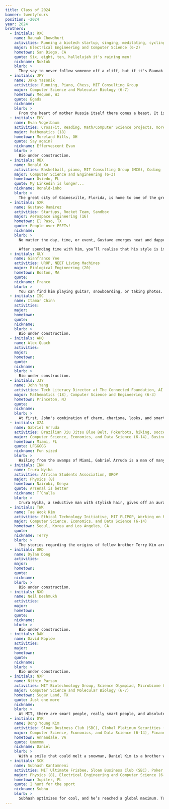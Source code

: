 ```yaml
---
title: Class of 2024
banner: twentyfours
position: -2024
year: 2024
brothers:
  - initials: RXC
    name: Raunak Chowdhuri
    activities: Running a biotech startup, singing, meditating, cycling, philosophy
    major: Electrical Engineering and Computer Science (6-2)
    hometown: San Diego, CA
    quote: Six, eight, ten, hallelujah it's raining men!
    nickname: Nuktuk
    blurb: >
      They say to never follow someone off a cliff, but if it's Raunak going, it's probably the right way given his unwavering moral compass. Said compass keeps him modest, but his work speaks for itself. At one point he got so tired of job offers, he decided to start his own company. This comes on top of his many other pursuits in singing, cycling, philosophy, and research. You might wonder how Raunak gets so much done during the day, but he's got plenty of time, for he codes flawlessly in his sleep. Conveniently, he doesn't need much actual rest because he's living the dream. Raunak is the kind of person that immediately makes you feel like family, and we're so proud to have him as part of ours.
  - initials: JPY
    name: Jake Yasonik
    activities: Running, Piano, Chess, MIT Consulting Group
    major: Computer Science and Molecular Biology (6-7)
    hometown: Mequon, WI
    quote: Egads
    nickname:
    blurb: >
      From the heart of mother Russia itself there comes a beast. It is not an avalanche, but as white as the snow that makes one up. Comrades, see now what has arrived: Jake P Yasonik! Killer of kilometers, pillager of pianos, ravager of rooks, and a born computational biologist, Jake is always down to have a BLAST. An academic powerhouse, when he’s not in the lab you can find him case-prepping at MCG. Yet despite his many successes, anyone who gets to know Jake will see that his is one of the humble, kind brothers anyone could ask for. One of the few brothers who has managed to avoid the siren’s song of SWE and Sloan, Jake has plans to actually improve the human condition through biotechnology and drug discovery. Having already secured a Big Pharma™ internship as a Freshman, we can be sure it won’t be long before his biotech inventions capture market share just as effectively as he captured all our hearts here at PKT.
  - initials: EHV
    name: Evan Vogelbaum
    activities: CrossFit, Reading, Math/Computer Science projects, more CrossFit, trying new foods, Sloan Business Club (SBC)
    major: Mathematics (18)
    hometown: Moreland Hills, OH
    quote: Say again?
    nickname: Effervescent Evan
    blurb: >
      Bio under construction.
  - initials: RBX
    name: Ronald Xu
    activities: Basketball, piano, MIT Consulting Group (MCG), Coding
    major: Computer Science and Engineering (6-3)
    hometown: Oviedo, FL
    quote: My Linkedin is longer...
    nickname: Ronald-inho
    blurb: >
      The great city of Gainesville, Florida, is home to one of the greatest minds of our generation. The dexterous Ronald enjoys the inferior sport of Basketball. He is an avid fan of using his fingers, so he either codes or plays the piano most of the time. Sir Ronald also enjoys contributing to society, mainly through the Eagle scouts. He participated in many community service projects such as building gardens, scouting for food, and more. Despite his young age, his Linkedin is full of programming positions. If you wish to explore the depths of his Linkedin, at least two endorsements are expected.
  - initials: GXR
    name: Gustavo Ramirez
    activities: Startups, Rocket Team, Sandbox
    major: Aerospace Engineering (16)
    hometown: El Paso, TX
    quote: People over PSETs!
    nickname:
    blurb: >
      No matter the day, time, or event, Gustavo emerges neat and dapper. A silver watch. Gold necklace. And always, a button-up shirt.

      After spending time with him, you’ll realize that his style is impeccable and unwavering. His ambitions are just as sharp. Gustavo is driven by impact. Outside of classes, you will find him working on revolutionary sandbox and startup projects. You’ll see him build rockets or solve problems like excess space debris. Academics aren’t everything though. There’s never shortage of adrenaline or excitement. Stick around, and you’re guaranteed to witness him wave his hands through the sun roof of a speeding car while blasting Pursuit of Happiness by Kid Cudi. Or you’ll find him ski diving and parasailing. You’ll see spontaneous trips to Hawaii and NYC. Basically, there’s a fine line between work and fun, which Gustavo’s famous catchphrase captures beautifully… “People over PSETs!” 
  - initials: GLY
    name: Gianfranco Yee
    activities: UROP, NEET Living Machines
    major: Biological Engineering (20)
    hometown: Boston, MA
    quote:
    nickname: Franco
    blurb: >
      You can find him playing guitar, snowboarding, or taking photos. Or maybe, he’s standing there with skittles or a Red Bull in-hand. Franco Yee is a PKT '24 majoring in Biological Engineering. He is a Boston native who’s lived across the Charles River his entire life. His mission: travel. Everywhere! The past summer, Franco hit the Hawaiian Islands, LA, San Francisco, Yosemite, Vegas, and Nashville while working virtually. Next on the list: travel or maybe work overseas. He joined MIT to delve into biotech. Growing up with allergies inspired him to develop treatments… maybe even a cure.
  - initials: ISC
    name: Itamar Chinn
    activities:
    major:
    hometown:
    quote:
    nickname:
    blurb: >
      Bio under construction.
  - initials: AHQ
    name: Alex Quach
    activities:
    major:
    hometown:
    quote:
    nickname:
    blurb: >
      Bio under construction.
  - initials: JJY
    name: John Yang
    activities: Tech Literacy Director at The Connected Foundation, AI Research intern at Genuity Science, UROP at MIT Center for Brains, Minds, and Machines
    major: Mathematics (18), Computer Science and Engineering (6-3)
    hometown: Princeton, NJ
    quote:
    nickname:
    blurb: >
      At first, John's combination of charm, charisma, looks, and smarts may be hard to believe. Not only is John a man dedicated to his copious academic interests, such as ML, statistical interference, and biotechnology, but he is also extremely devoted to being the world's greatest C tier chess player, hiking, and Olivia Rodrigo. At night, John works on expanding his vast cultural knowledge through reading and TV shows, with The Boys, Attack on Titan, and 30 Rock being amongst his favorites. Regardless of whether you may find him putting in countless hours into his research, or exploring the vast, barren lands of Iceland, John is someone you can count on to always be there for you.
  - initials: GZA
    name: Gabriel Arruda
    activities: Brazilian Jiu Jitsu Blue Belt, Pokerbots, hiking, soccer, videogame enjoyer, MMA enthusiast
    major: Computer Science, Economics, and Data Science (6-14), Business Analytics (15-2)
    hometown: Miami, FL
    quote: LFGGGGG
    nickname: Fun sized
    blurb: >
      Hailing from the swamps of Miami, Gabriel Arruda is a man of many talents. Our beloved short king is an excellent cook, an acute businessman, and despite his stature, a man who can easily overwhelm you with a single leg takedown, leaving you violated like McGregor at UFC 229. As expected of someone whose blood is that of the greatest footballing nation, he is an avid soccer enthusiast (which is why it is strange that he would elect to support Tottenham), and he has spent more hours mastering rainbow flicks on FIFA than he has studying. Nonetheless, Gabe is an excellent student, a funny companion, and a steadfast brother.
  - initials: INN
    name: Irura Nyiha
    activities: African Students Association, UROP
    major: Physics (8)
    hometown: Nairobi, Kenya
    quote: Arsenal is better
    nickname: T’Challa
    blurb: >
      Irura Nyiha, a seductive man with stylish hair, gives off an aura of superiority and sophistication. However, as soon as you approach him, his warm and contagious smiles will melt the first impression away, along with any barriers between you and the man. It will not be long before you realize you are smiling with him. The man of Kenya, aka T’Challa, has realized at an early age that Africa is too small of a world for him to express his intelligence and talents. Soon after intellectually conquering his homeland of Africa, he took over the world. Too bored of the world, he now is looking beyond this planet, preparing to conquer the universe, secretly hiding his identity as a Physics student interested in Astronomy and Astrophysics. You will often see him walking around Boston by himself, imaging the near future of conquering the universe and looking for an opportunity to communicate with the aliens. In his free time with normal humans, you can catch him watching Game of Thrones and hydrating himself with seltzers after an intense game of football. You know he is a true Arsenal fan when he calls their sport “football.”
  - initials: TWK
    name: Tae Wook Kim
    activities: Ethical Technology Initiative, MIT FLIPOP, Working on his education startup, MIT Age Lab, Golf/Soccer/Outdoorsing
    major: Computer Science, Economics, and Data Science (6-14)
    hometown: Seoul, Korea and Los Angeles, CA
    quote:
    nickname: Terry
    blurb: >
      The stories regarding the origins of fellow brother Terry Kim are varied and intriguing. Consensus in upper academic circles now agree that Terry had humble beginnings, born in the 4th of 5th centuries to a family which placed uncompromising emphasis on his education and character. By his 20s, he had become a a Grand Master among the Hwarang (or the Flowering Knights) on the Korean Peninsula. With an unwavering moral compass, Terry sought to make his domain a better and just place. Through his influence, Korea and the surrounding areas became a land of prosperity, education, and happiness. In his free time, Terry created a sport that we now call golf, propelling small, circular rocks through the air in precise, elegant strokes. What comes next in his story is unclear. Some say he went into a deep state of meditation to understand human pain and suffering. Others say a botched golf putt forced Terry to go into hiding out of embarrassment. A final theory proposes he retreated into his study, devising a plan to guarantee every child who lived in his kingdom an upbringing equal to his. Centuries passed and finally, Terry reemerged, finding a new home with PKT and brothers who shared his mission for fairness and justice. We as a brotherhood are honored to have such a legendary figure amongst our ranks.
  - initials: DRD
    name: Dylan Dong
    activities:
    major:
    hometown:
    quote:
    nickname:
    blurb: >
      Bio under construction.
  - initials: NXD
    name: Neil Deshmukh
    activities:
    major:
    hometown:
    quote:
    nickname:
    blurb: >
      Bio under construction.
  - initials: DAK
    name: David Koplow
    activities:
    major:
    hometown:
    quote:
    nickname:
    blurb: >
      Bio under construction.
  - initials: NXP
    name: Nithin Parsan
    activities: MIT Biotechnology Group, Science Olympiad, Microbiome Club, MIT StartLabs
    major: Computer Science and Molecular Biology (6-7)
    hometown: Sugar Land, TX
    quote: Just one more
    nickname:
    blurb: >
      At MIT, there are smart people, really smart people, and absolutely smart people. Well, Nithin cannot be classified as any of those because he is an ABSOLUTE ULTRA SUPER LEGENDARY GENIUS. In high school, Nithin focused on conducting research and participating in the Olympiad in the biology field. Coming into MIT, Nithin also discovered his passion for entrepreneurship. He is a co-founder, and yes a freaking CO-FOUNDER, of Van Heron Labs. But set aside all these amazing attributes; seeing Nithin has presented everyone with a surprise—his height. Everyone at PKT thought Nithin was shorter than he is based on how he appeared on Zoom, but boom, he is taller than whatever you could imagine. The most important trait of Nithin, however, is his friendliness. His charming personality with his great jokes brings smiles to everyone at PKT. He is THE GUY you want to be friends with.
  - initials: DYK
    name: Dong Young Kim
    activities: Sloan Business Club (SBC), Global Platinum Securities (GPS), MIT StartLabs, UROP, Soccer
    major: Computer Science, Economics, and Data Science (6-14), Finance (15-3)
    hometown: Annandale, VA
    quote: Ummmmm
    nickname: Daniel
    blurb: >
      With a smile that could melt a snowman, Daniel Kim is a brother who can touch your heart and your mind. He’s a soccer playing, Sloan enrolled charisma machine who is instantly loved by everyone he meets. Born in Seoul in 2001, Daniel quickly realized that the small nation of South Korea would be too easy to dominate, and instead chose to move stateside to Virginia in 2015. As internationals often do, Daniel lapped the field in soccer skill while playing varsity in high school, and showcased his academic prowess by building FTC winning robots too. At MIT he studies mostly at the Sloan school of business to gain mastery over the complexities of financial markets, but opposed to the standard goal of wanting to make a ton of money and then move to Cancun, Daniel’s goal is to use his knowledge to make the maximum number of people in this world happy.  Daniel’s capacity for empathy is almost unmatched, and his love for his fellow man is what makes Daniel a cornerstone of our PKT brotherhood.
  - initials: SCK
    name: Subhash Kantamneni
    activities: MIT Ultimate Frisbee, Sloan Business Club (SBC), Poker, Basketball, Reading
    major: Physics (8), Electrical Engineering and Computer Science (6-2)
    hometown: Jupiter, FL
    quote: I hunt for the sport
    nickname: Subhu
    blurb: >
      Subhash optimizes for cool, and he’s reached a global maximum. To his own frustration, he is fascinated with abstract physics and intangible interstellar events. Yet, the man is on a mission, a space mission that is. He is destined to make an impact in bringing our civilization to Mars and beyond. He doesn’t have his head in the clouds (or stars), though, Subhi is one of the most down to earth people you’ll meet. I guess after reading and introspecting over hundreds of memoirs, Subhash has learned how to live. The man thinks so much he could be a Rodin sculpture (his chiseled features don’t hurt either). He has an uncanny memory for people—picking up conversations weeks or months later without forgetting the details (one of his many skills as a master conversationalist). This happens for a reason—his heart of gold. Subhash genuinely cares about the people he meets and talks to. We are beyond lucky to have him in our brotherhood and family.
---
```

